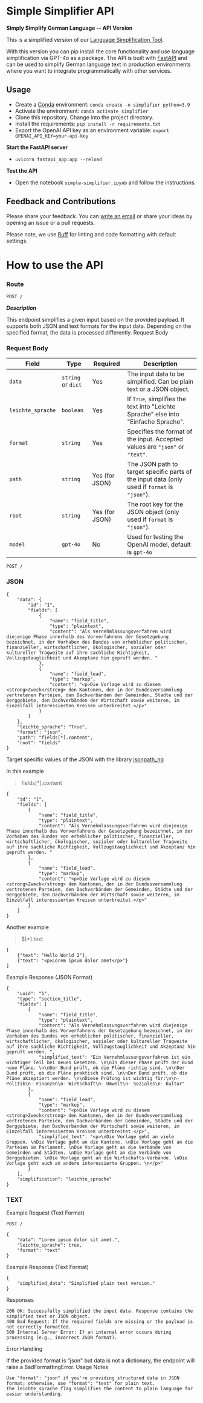 # Simple Simplifier API

**Simply Simplify German Language -- API Version**

This is a simplified version of our [Language Simplification Tool](https://github.com/machinelearningZH/simply-simplify-language).

With this version you can pip install the core functionality and use language simplification via GPT-4o as a package. The API is built with [FastAPI](https://fastapi.tiangolo.com/) and can be used to simplify German language text in production environments where you want to integrate programmatically with other services.

## Usage

- Create a [Conda](https://docs.anaconda.com/miniconda/) environment: `conda create -n simplifier python=3.9`
- Activate the environment: `conda activate simplifier`
- Clone this repository. Change into the project directory.
- Install the requirements: `pip install -r requirements.txt`
- Export the OpenAI API key as an environment variable: `export OPENAI_API_KEY=your-api-key`

**Start the FastAPI server**

- `uvicorn fastapi_app:app --reload`

**Test the API**

- Open the notebook `simple-simplifier.ipynb` and follow the instructions.

## Feedback and Contributions

Please share your feedback. You can [write an email](mailto:datashop@statistik.zh.ch) or share your ideas by opening an issue or a pull requests.

Please note, we use [Ruff](https://docs.astral.sh/ruff/) for linting and code formatting with default settings.

# How to use the API

### Route

```POST / ```

***Description***

This endpoint simplifies a given input based on the provided payload. It supports both JSON and text formats for the input data. Depending on the specified format, the data is processed differently.
Request Body

### Request Body

| Field             | Type               | Required       | Description                                                                                  |
|-------------------|--------------------|----------------|----------------------------------------------------------------------------------------------|
| `data`            | `string` or `dict` | Yes            | The input data to be simplified. Can be plain text or a JSON object.                         |
| `leichte_sprache` | `boolean`          | Yes            | If `True`, simplifies the text into "Leichte Sprache" else into "Einfache Sprache".                                          |
| `format`          | `string`           | Yes            | Specifies the format of the input. Accepted values are `"json"` or `"text"`.                 |
| `path`            | `string`           | Yes (for JSON) | The JSON path to target specific parts of the input data (only used if `format` is `"json"`). |
| `root`            | `string`           | Yes (for JSON) | The root key for the JSON object (only used if `format` is `"json"`).                        |
| `model`           | `gpt-4o`           | No             | Used for testing the OpenAI model, default is `gpt-4o`                                        |


```POST / ```

### JSON

```
{
    "data": {
        "id": "1",
        "fields": [
            {
                "name": "field_title",
                "type": "plaintext",
                "content": "Als Vernehmlassungsverfahren wird diejenige Phase innerhalb des Vorverfahrens der Gesetzgebung bezeichnet, in der Vorhaben des Bundes von erheblicher politischer, finanzieller, wirtschaftlicher, ökologischer, sozialer oder kultureller Tragweite auf ihre sachliche Richtigkeit, Vollzugstauglichkeit und Akzeptanz hin geprüft werden. "
            },
            {
                "name": "field_lead",
                "type": "markup",
                "content": "<p>Die Vorlage wird zu diesem <strong>Zweck</strong> den Kantonen, den in der Bundesversammlung vertretenen Parteien, den Dachverbänden der Gemeinden, Städte und der Berggebiete, den Dachverbänden der Wirtschaft sowie weiteren, im Einzelfall interessierten Kreisen unterbreitet.</p>"
            }
        ]
    },
    "leichte_sprache": "True",
    "format": "json",
    "path": "fields[*].content",
    "root": "fields"
}
```

Target specific values of the JSON with  the library  [jsonpath_ng](https://pypi.org/project/jsonpath-ng/)

In this example

> fields[*].content

```
{
    "id": "1",
    "fields": [
        {
            "name": "field_title",
            "type": "plaintext",
            "content": "Als Vernehmlassungsverfahren wird diejenige Phase innerhalb des Vorverfahrens der Gesetzgebung bezeichnet, in der Vorhaben des Bundes von erheblicher politischer, finanzieller, wirtschaftlicher, ökologischer, sozialer oder kultureller Tragweite auf ihre sachliche Richtigkeit, Vollzugstauglichkeit und Akzeptanz hin geprüft werden. "
        },
        {
            "name": "field_lead",
            "type": "markup",
            "content": "<p>Die Vorlage wird zu diesem <strong>Zweck</strong> den Kantonen, den in der Bundesversammlung vertretenen Parteien, den Dachverbänden der Gemeinden, Städte und der Berggebiete, den Dachverbänden der Wirtschaft sowie weiteren, im Einzelfall interessierten Kreisen unterbreitet.</p>"
        }
    ]
}
```
Another example

> $[*].text

```
[
    {"text": "Hello World 2"},
    {"text": "<p>Lorem ipsum dolor amet</p>"}
]
```


Example Response (JSON Format)

```
{
    "uuid": "1",
    "type": "section_title",
    "fields": [
        {
            "name": "field_title",
            "type": "plaintext",
            "content": "Als Vernehmlassungsverfahren wird diejenige Phase innerhalb des Vorverfahrens der Gesetzgebung bezeichnet, in der Vorhaben des Bundes von erheblicher politischer, finanzieller, wirtschaftlicher, ökologischer, sozialer oder kultureller Tragweite auf ihre sachliche Richtigkeit, Vollzugstauglichkeit und Akzeptanz hin geprüft werden. ",
            "simplified_text": "Ein Vernehmlassungsverfahren ist ein wichtiger Teil bei neuen Gesetzen. \n\nIn dieser Phase prüft der Bund neue Pläne. \n\nDer Bund prüft, ob die Pläne richtig sind. \n\nDer Bund prüft, ob die Pläne praktisch sind. \n\nDer Bund prüft, ob die Pläne akzeptiert werden. \n\nDiese Prüfung ist wichtig für:\n\n- Politik\n- Finanzen\n- Wirtschaft\n- Umwelt\n- Soziales\n- Kultur"
        },
        {
            "name": "field_lead",
            "type": "markup",
            "content": "<p>Die Vorlage wird zu diesem <strong>Zweck</strong> den Kantonen, den in der Bundesversammlung vertretenen Parteien, den Dachverbänden der Gemeinden, Städte und der Berggebiete, den Dachverbänden der Wirtschaft sowie weiteren, im Einzelfall interessierten Kreisen unterbreitet.</p>",
            "simplified_text": "<p>\nDie Vorlage geht an viele Gruppen. \nDie Vorlage geht an die Kantone. \nDie Vorlage geht an die Parteien im Parlament. \nDie Vorlage geht an die Verbände von Gemeinden und Städten. \nDie Vorlage geht an die Verbände von Berggebieten. \nDie Vorlage geht an die Wirtschafts-Verbände. \nDie Vorlage geht auch an andere interessierte Gruppen. \n</p>"
        }
    ],
    "simplification": "leichte_sprache"
}
```

### TEXT

Example Request (Text Format)

```POST /```

```
{
    "data": "Lorem ipsum dolor sit amet.",
    "leichte_sprache": true,
    "format": "text"
}
```

Example Response (Text Format)

```
{
    "simplified_data": "Simplified plain text version."
}
```

Responses

    200 OK: Successfully simplified the input data. Response contains the simplified text or JSON object.
    400 Bad Request: If the required fields are missing or the payload is not correctly formatted.
    500 Internal Server Error: If an internal error occurs during processing (e.g., incorrect JSON format).

Error Handling

If the provided format is "json" but data is not a dictionary, the endpoint will raise a BadFormattingError.
Usage Notes

    Use "format": "json" if you're providing structured data in JSON format; otherwise, use "format": "text" for plain text.
    The leichte_sprache flag simplifies the content to plain language for easier understanding.
